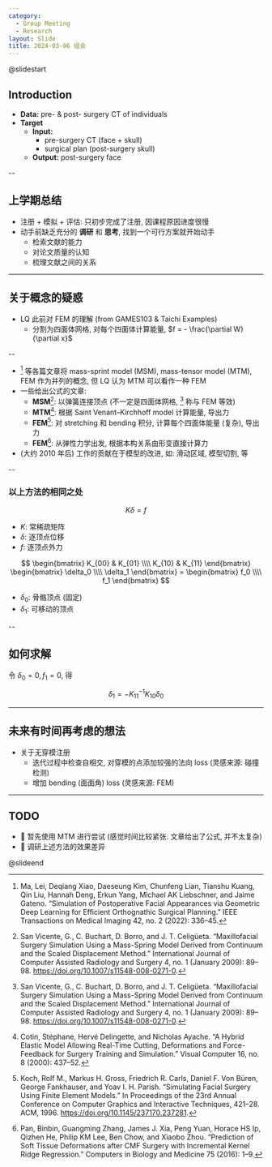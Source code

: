 ```yaml
---
category:
  - Group Meeting
  - Research
layout: Slide
title: 2024-03-06 组会
---
```


@slidestart

## Introduction

- **Data:** pre- & post- surgery CT of individuals
- **Target**
  - **Input:**
    - pre-surgery CT (face + skull)
    - surgical plan (post-surgery skull)
  - **Output:** post-surgery face

--

## 上学期总结

- 注册 + 模拟 + 评估: 只初步完成了注册, 因课程原因进度很慢
- 动手前缺乏充分的 **调研** 和 **思考**, 找到一个可行方案就开始动手
  - 检索文献的能力
  - 对论文质量的认知
  - 梳理文献之间的关系

---

## 关于概念的疑惑

- LQ 此前对 FEM 的理解 (from GAMES103 \& Taichi Examples)
  - 分割为四面体网格, 对每个四面体计算能量, $f = - \frac{\partial W}{\partial x}$

--

- [^1] 等各篇文章将 mass-sprint model (MSM), mass-tensor model (MTM), FEM 作为并列的概念, 但 LQ 认为 MTM 可以看作一种 FEM
- 一些给出公式的文章:
  - **MSM**[^2]: 以弹簧连接顶点 (不一定是四面体网格, [^2] 称与 FEM 等效)
  - **MTM**[^3]: 根据 Saint Venant–Kirchhoff model 计算能量, 导出力
  - **FEM**[^4]: 对 stretching 和 bending 积分, 计算每个四面体能量 (复杂), 导出力
  - **FEM**[^5]: 从弹性力学出发, 根据本构关系由形变直接计算力
- (大约 2010 年后) 工作的贡献在于模型的改进, 如: 滑动区域, 模型切割, 等

[^1]: Ma, Lei, Deqiang Xiao, Daeseung Kim, Chunfeng Lian, Tianshu Kuang, Qin Liu, Hannah Deng, Erkun Yang, Michael AK Liebschner, and Jaime Gateno. “Simulation of Postoperative Facial Appearances via Geometric Deep Learning for Efficient Orthognathic Surgical Planning.” IEEE Transactions on Medical Imaging 42, no. 2 (2022): 336–45.
[^2]: San Vicente, G., C. Buchart, D. Borro, and J. T. Celigüeta. “Maxillofacial Surgery Simulation Using a Mass-Spring Model Derived from Continuum and the Scaled Displacement Method.” International Journal of Computer Assisted Radiology and Surgery 4, no. 1 (January 2009): 89–98. <https://doi.org/10.1007/s11548-008-0271-0>.
[^3]: Cotin, Stéphane, Hervé Delingette, and Nicholas Ayache. “A Hybrid Elastic Model Allowing Real-Time Cutting, Deformations and Force-Feedback for Surgery Training and Simulation.” Visual Computer 16, no. 8 (2000): 437–52.
[^4]: Koch, Rolf M., Markus H. Gross, Friedrich R. Carls, Daniel F. Von Büren, George Fankhauser, and Yoav I. H. Parish. “Simulating Facial Surgery Using Finite Element Models.” In Proceedings of the 23rd Annual Conference on Computer Graphics and Interactive Techniques, 421–28. ACM, 1996. <https://doi.org/10.1145/237170.237281>.
[^5]: Pan, Binbin, Guangming Zhang, James J. Xia, Peng Yuan, Horace HS Ip, Qizhen He, Philip KM Lee, Ben Chow, and Xiaobo Zhou. “Prediction of Soft Tissue Deformations after CMF Surgery with Incremental Kernel Ridge Regression.” Computers in Biology and Medicine 75 (2016): 1–9.

--

### 以上方法的相同之处

$$
K \delta = f
$$

- $K$: 常稀疏矩阵
- $\delta$: 逐顶点位移
- $f$: 逐顶点外力

$$
\begin{bmatrix}
  K_{00} & K_{01} \\\\
  K_{10} & K_{11}
\end{bmatrix} \begin{bmatrix}
  \delta_0 \\\\
  \delta_1
\end{bmatrix} = \begin{bmatrix}
  f_0 \\\\
  f_1
\end{bmatrix}
$$

- $\delta_0$: 骨骼顶点 (固定)
- $\delta_1$: 可移动的顶点

--

## 如何求解

令 $\delta_0 = 0, f_1 = 0$, 得

$$
\delta_1 = - K_{11}^{-1} K_{10} \delta_0
$$

---

## 未来有时间再考虑的想法

- 关于无穿模注册
  - 迭代过程中检查自相交, 对穿模的点添加较强的法向 loss (灵感来源: 碰撞检测)
  - 增加 bending (面面角) loss (灵感来源: FEM)

---

## TODO

- 🔳 暂先使用 MTM 进行尝试 (感觉时间比较紧张. 文章给出了公式, 并不太复杂)
- 🔳 调研上述方法的效果差异

@slideend
